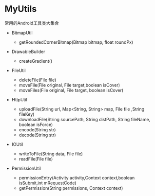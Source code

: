 # MyUtils
常用的Android工具类大集合

+ BitmapUtil
	+ getRoundedCornerBitmap(Bitmap bitmap, float roundPx)

+ DrawableBuilder
	+ createGradient()

+ FileUtil
	+ deleteFile(File file)
	+ moveFile(File original, File target,boolean isCover)
	+ moveFiles(File original, File target, boolean isCover)

+ HttpUtil
	+ uploadFile(String url, Map<String, String> map, File file ,String fileKey)
	+ downloadFile(String sourcePath, String distPath, String fileName, boolean isForce)
	+ encode(String str)
	+ decode(String str)

+ IOUtil
	+ writeToFile(String data, File file)
	+ readFile(File file)

+ PermissionUtil
	+ permissionEntry(Activity activity,Context context,boolean isSubmit,int mRequestCode)
	+ getPermission(String permissions, Context context)
